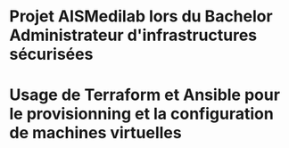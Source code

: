 # Projet AISMedilab lors du Bachelor Administrateur d'infrastructures sécurisées
# Usage de Terraform et Ansible pour le provisionning et la configuration de machines virtuelles
